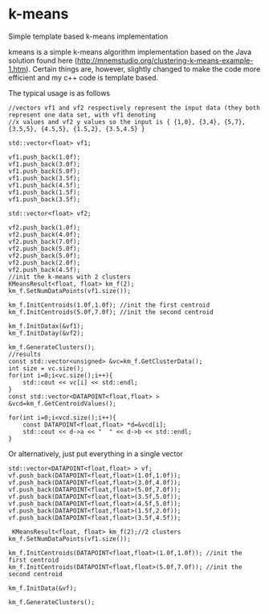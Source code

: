 # k-means
Simple template based k-means implementation

kmeans is a simple k-means algorithm implementation based on the Java solution found here (http://mnemstudio.org/clustering-k-means-example-1.htm). 
Certain things are, however, slightly changed to make the code more efficient and my c++ code is template based.

The typical usage is as follows

    //vectors vf1 and vf2 respectively represent the input data	(they both represent one data set, with vf1 denoting
    //x values and vf2 y values so the input is { {1,0}, {3,4}, {5,7}, {3.5,5}, {4.5,5}, {1.5,2}, {3.5,4.5} }
    
    std::vector<float> vf1;

    vf1.push_back(1.0f);
    vf1.push_back(3.0f);
    vf1.push_back(5.0f);
    vf1.push_back(3.5f);
    vf1.push_back(4.5f);
    vf1.push_back(1.5f);
    vf1.push_back(3.5f);

    std::vector<float> vf2;

    vf2.push_back(1.0f);
    vf2.push_back(4.0f);
    vf2.push_back(7.0f);
    vf2.push_back(5.0f);
    vf2.push_back(5.0f);
    vf2.push_back(2.0f);
    vf2.push_back(4.5f);
    //init the k-means with 2 clusters
    KMeansResult<float, float> km_f(2);
    km_f.SetNumDataPoints(vf1.size());

    km_f.InitCentroids(1.0f,1.0f); //init the first centroid
    km_f.InitCentroids(5.0f,7.0f); //init the second centroid

    km_f.InitDatax(&vf1);
    km_f.InitDatay(&vf2);

    km_f.GenerateClusters(); 
    //results
    const std::vector<unsigned> &vc=km_f.GetClusterData();
    int size = vc.size();
    for(int i=0;i<vc.size();i++){
        std::cout << vc[i] << std::endl;
    }
    const std::vector<DATAPOINT<float,float> > &vcd=km_f.GetCentroidValues();
    
    for(int i=0;i<vcd.size();i++){
        const DATAPOINT<float,float> *d=&vcd[i];
        std::cout << d->a << "  " << d->b << std::endl;
    }

Or alternatively, just put everything in a single vector

    std::vector<DATAPOINT<float,float> > vf;
    vf.push_back(DATAPOINT<float,float>(1.0f,1.0f));
    vf.push_back(DATAPOINT<float,float>(3.0f,4.0f));
    vf.push_back(DATAPOINT<float,float>(5.0f,7.0f));
    vf.push_back(DATAPOINT<float,float>(3.5f,5.0f));
    vf.push_back(DATAPOINT<float,float>(4.5f,5.0f));
    vf.push_back(DATAPOINT<float,float>(1.5f,2.0f));
    vf.push_back(DATAPOINT<float,float>(3.5f,4.5f));
    
     KMeansResult<float, float> km_f(2);//2 clusters
    km_f.SetNumDataPoints(vf1.size());

    km_f.InitCentroids(DATAPOINT<float,float>(1.0f,1.0f)); //init the first centroid
    km_f.InitCentroids(DATAPOINT<float,float>(5.0f,7.0f)); //init the second centroid

    km_f.InitData(&vf);

    km_f.GenerateClusters(); 



